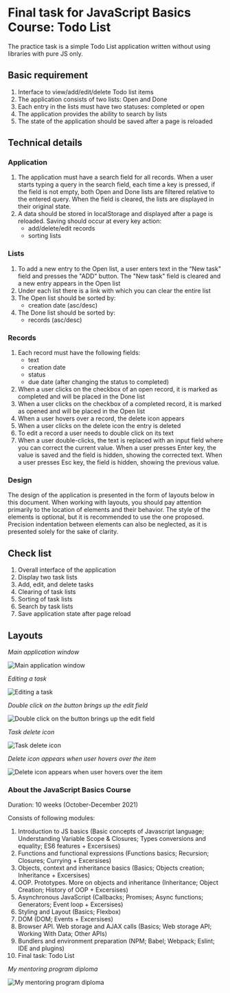 # Final task for JavaScript Basics Course: Todo List 

The practice task is a simple Todo List application written without using libraries with pure JS only.


## Basic requirement 

1. Interface to view/add/edit/delete Todo list items 
2. The application consists of two lists: Open and Done 
3. Each entry in the lists must have two statuses: completed or open 
4. The application provides the ability to search by lists 
5. The state of the application should be saved after a page is reloaded 

## Technical details 

### Application 

1. The application must have a search field for all records. When a user starts typing a query in the search field, each time a key is pressed, if the field is not empty, both Open and Done lists are filtered relative to the entered query. When the field is cleared, the lists are displayed in their original state. 
2. A data should be stored in localStorage and displayed after a page is reloaded. Saving should occur at every key action:
    *  add/delete/edit records 
    *  sorting lists 

### Lists 

1. To add a new entry to the Open list, a user enters text in the “New task" field and presses the "ADD" button. The "New task" field is cleared and a new entry appears in the Open list
2. Under each list there is a link with which you can clear the entire list
3. The Open list should be sorted by:
    * creation date (asc/desc) 
4. The Done list should be sorted by: 
    * records (asc/desc) 

### Records

1. Each record must have the following fields: 
    * text 
    * creation date 
    * status 
    * due date (after changing the status to completed) 
2. When a user clicks on the checkbox of an open record, it is marked as completed and will be placed in the Done list 
3. When a user clicks on the checkbox of a completed record, it is marked as opened and will be placed in the Open list 
4. When a user hovers over a record, the delete icon appears 
5. When a user clicks on the delete icon the entry is deleted 
6. To edit a record a user needs to double click on its text 
7. When a user double-clicks, the text is replaced with an input field where you can correct the current value. When a user presses Enter key, the value is saved and the field is hidden, showing the corrected text. When a user presses Esc key, the field is hidden, showing the previous value. 

### Design 

The design of the application is presented in the form of layouts below in this document. When working with layouts, you should pay attention primarily to the location of elements and their behavior. The style of the elements is optional, but it is recommended to use the one proposed. Precision indentation between elements can also be neglected, as it is presented solely for the sake of clarity. 

## Check list 

1. Overall interface of the application 
2. Display two task lists 
3. Add, edit, and delete tasks 
4. Clearing of task lists 
5. Sorting of task lists 
6. Search by task lists 
7. Save application state after page reload 

## Layouts

_Main application window_ 

![Main application window](images/1.png)

_Editing a task_

![Editing a task](images/2.png)

_Double click on the button brings up the edit field_

![Double click on the button brings up the edit field](images/3.png)

_Task delete icon_

![Task delete icon](images/4.png)

_Delete icon appears when user hovers over the item_

![Delete icon appears when user hovers over the item](images/5.png)


### About the JavaScript Basics Course 

Duration: 10 weeks (October-December 2021)

Consists of following modules:
1. Introduction to JS basics (Basic concepts of Javascript language; Understanding Variable Scope & Closures; Types conversions and equality; ES6 features + Excersises)
2. Functions and functional expressions (Functions basics; Recursion; Closures; Currying + Excersises)
3. Objects, context and inheritance basics (Basics; Objects creation; Inheritance + Excersises)
4. OOP. Prototypes. More on objects and inheritance (Inheritance; Object Creation; History of OOP + Excersises)
5. Asynchronous JavaScript (Callbacks; Promises; Async functions; Generators; Event loop + Excersises)
6. Styling and Layout (Basics; Flexbox)
7. DOM (DOM; Events + Excersises)
8. Browser API. Web storage and AJAX calls (Basics; Web storage API; Working With Data; Other APIs)
9. Bundlers and environment preparation  (NPM; Babel; Webpack; Eslint; IDE and plugins)
10. Final task: Todo List

_My mentoring program diploma_ 

![My mentoring program diploma](images/Diploma.png)



